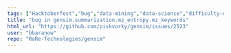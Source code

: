 ```yaml
---
tags: ["Hacktoberfest","bug","data-mining","data-science","difficulty-easy","document-similarity","fasttext","gensim","impact-LOW","information-retrieval","machine-learning","natural-language-processing","neural-network","nlp","python","reach-LOW","topic-modeling","word-embeddings","word-similarity","word2vec"]
title: "bug in gensim.summarization.mz_entropy.mz_keywords"
html_url: "https://github.com/piskvorky/gensim/issues/2523"
user: "bbaranow"
repo: "RaRe-Technologies/gensim"
---
```


